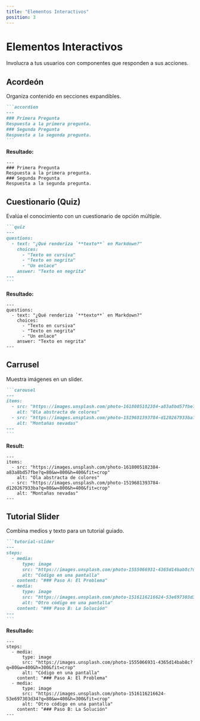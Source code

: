 ```yaml
---
title: "Elementos Interactivos"
position: 3
---
```


# Elementos Interactivos

Involucra a tus usuarios con componentes que responden a sus acciones.

## Acordeón

Organiza contenido en secciones expandibles.

````markdown
```accordion
---
### Primera Pregunta
Respuesta a la primera pregunta.
### Segunda Pregunta
Respuesta a la segunda pregunta.
```
````
**Resultado:**
```accordion
---
### Primera Pregunta
Respuesta a la primera pregunta.
### Segunda Pregunta
Respuesta a la segunda pregunta.
```

## Cuestionario (Quiz)

Evalúa el conocimiento con un cuestionario de opción múltiple.

````markdown
```quiz
---
questions:
  - text: "¿Qué renderiza `**texto**` en Markdown?"
    choices:
      - "Texto en cursiva"
      - "Texto en negrita"
      - "Un enlace"
    answer: "Texto en negrita"
---
```
````
**Resultado:**
```quiz
---
questions:
  - text: "¿Qué renderiza `**texto**` en Markdown?"
    choices:
      - "Texto en cursiva"
      - "Texto en negrita"
      - "Un enlace"
    answer: "Texto en negrita"
---
```

## Carrusel

Muestra imágenes en un slider.

````markdown
```carousel
---
items:
  - src: "https://images.unsplash.com/photo-1618005182384-a83a8bd57fbe?q=80&w=800&h=400&fit=crop"
    alt: "Ola abstracta de colores"
  - src: "https://images.unsplash.com/photo-1519681393784-d120267933ba?q=80&w=800&h=400&fit=crop"
    alt: "Montañas nevadas"
---
```
````
**Result:**
```carousel
---
items:
  - src: "https://images.unsplash.com/photo-1618005182384-a83a8bd57fbe?q=80&w=800&h=400&fit=crop"
    alt: "Ola abstracta de colores"
  - src: "https://images.unsplash.com/photo-1519681393784-d120267933ba?q=80&w=800&h=400&fit=crop"
    alt: "Montañas nevadas"
---
```

## Tutorial Slider

Combina medios y texto para un tutorial guiado.

````markdown
```tutorial-slider
---
steps:
  - media:
      type: image
      src: "https://images.unsplash.com/photo-1555066931-4365d14bab8c?q=80&w=400&h=300&fit=crop"
      alt: "Código en una pantalla"
    content: "### Paso A: El Problema"
  - media:
      type: image
      src: "https://images.unsplash.com/photo-1516116216624-53e697303d34?q=80&w=400&h=300&fit=crop"
      alt: "Otro código en una pantalla"
    content: "### Paso B: La Solución"
---
```
````
**Resultado:**
```tutorial-slider
---
steps:
  - media:
      type: image
      src: "https://images.unsplash.com/photo-1555066931-4365d14bab8c?q=80&w=400&h=300&fit=crop"
      alt: "Código en una pantalla"
    content: "### Paso A: El Problema"
  - media:
      type: image
      src: "https://images.unsplash.com/photo-1516116216624-53e697303d34?q=80&w=400&h=300&fit=crop"
      alt: "Otro código en una pantalla"
    content: "### Paso B: La Solución"
---
```